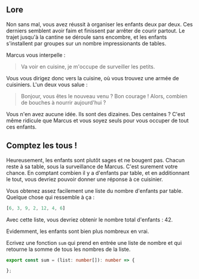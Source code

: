 ## Lore

Non sans mal, vous avez réussit à organiser les enfants deux par deux. Ces derniers semblent avoir faim et finissent par arrêter de courir partout. Le trajet jusqu'à la cantine se déroule sans encombre, et les enfants s'installent par groupes sur un nombre impressionants de tables.

Marcus vous interpelle :

> Va voir en cuisine, je m'occupe de surveiller les petits.

Vous vous dirigez donc vers la cuisine, où vous trouvez une armée de cuisiniers. L'un deux vous salue :

> Bonjour, vous êtes le nouveau venu ? Bon courage ! Alors, combien de bouches à nourrir aujourd'hui ?

Vous n'en avez aucune idée. Ils sont des dizaines. Des centaines ? C'est même ridicule que Marcus et vous soyez seuls pour vous occuper de tout ces enfants.

## Comptez les tous !

Heureusement, les enfants sont plutôt sages et ne bougent pas. Chacun reste à sa table, sous la surveillance de Marcus. C'est surement votre chance. En comptant combien il y a d'enfants par table, et en additionnant le tout, vous devriez pouvoir donner une réponse à ce cuisinier.

Vous obtenez assez facilement une liste du nombre d'enfants par table. Quelque chose qui ressemble à ça :

```ts
[6, 3, 9, 2, 12, 4, 6]
```

Avec cette liste, vous devriez obtenir le nombre total d'enfants : 42.

Evidemment, les enfants sont bien plus nombreux en vrai.

Ecrivez une fonction `sum` qui prend en entrée une liste de nombre et qui retourne la somme de tous les nombres de la liste.

```ts
export const sum = (list: number[]): number => {

};
```
